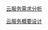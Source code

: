 [云服务需求分析](https://github.com/openthos/community-analysis/blob/master/%E4%BA%91%E6%9C%8D%E5%8A%A1/%E5%9F%BA%E4%BA%8EOneDrive%E8%AE%BE%E8%AE%A1%E7%9A%84%E4%BA%91%E6%9C%8D%E5%8A%A1%E9%9C%80%E6%B1%82%E6%96%87%E6%A1%A3.md)

[云服务概要设计](https://github.com/openthos/community-analysis/blob/master/%E4%BA%91%E6%9C%8D%E5%8A%A1/%E4%BA%91%E6%9C%8D%E5%8A%A1%E6%A6%82%E8%A6%81%E8%AE%BE%E8%AE%A1.md)

